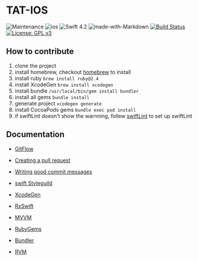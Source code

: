TAT-IOS
=========
![Maintenance](https://img.shields.io/badge/Maintained%3F-yes-green.svg)
![ios](https://img.shields.io/badge/platform-iOS-red.svg) 
![Swift 4.2](https://img.shields.io/badge/Swift-4.2-orange.svg)
![made-with-Markdown](https://img.shields.io/badge/Made%20with-Markdown-1f425f.svg)
[![Build Status](https://travis-ci.com/NTUT-NPC/TAT-IOS.svg?branch=develop)](https://travis-ci.com/NTUT-NPC/TAT-IOS)
[![License: GPL v3](https://img.shields.io/badge/License-GPLv3-blue.svg)](https://www.gnu.org/licenses/gpl-3.0)

## How to contribute

1. clone the project
2. install homebrew, checkout [homebrew](https://brew.sh/) to install
3. install ruby `brew install ruby@2.4`
4. install XcodeGen `brew install xcodegen`
4. install bundle `/usr/local/bin/gem install bundler`
5. install all gems `bundle install`
6. generate project `xcodegen generate`
6. install CocoaPods gems `bundle exec pod install` 
7. if swiftLint doesn't show the warnning, follew [swiftLint](https://github.com/realm/SwiftLint) to set up swiftLint

## Documentation

* [GitFlow](https://www.atlassian.com/git/tutorials/comparing-workflows/gitflow-workflow)

* [Creating a pull request](https://help.github.com/articles/creating-a-pull-request/)

* [Writing good commit messages](https://github.com/erlang/otp/wiki/writing-good-commit-messages)
  
* [swift Styleguild](https://github.com/raywenderlich/swift-style-guide)

* [XcodeGen](https://github.com/yonaskolb/XcodeGen)

* [RxSwift](https://www.raywenderlich.com/900-getting-started-with-rxswift-and-rxcocoa)

* [MVVM](https://www.raywenderlich.com/34-design-patterns-by-tutorials-mvvm)

* [RubyGems](https://guides.rubygems.org/what-is-a-gem/)

* [Bundler](https://rvm.io/integration/bundler)

* [RVM](https://rvm.io/)